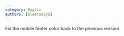 ```yaml
---
category: Bugfix
authors: [aleetsaiya]
---
```

Fix the mobile footer color back to the previous version